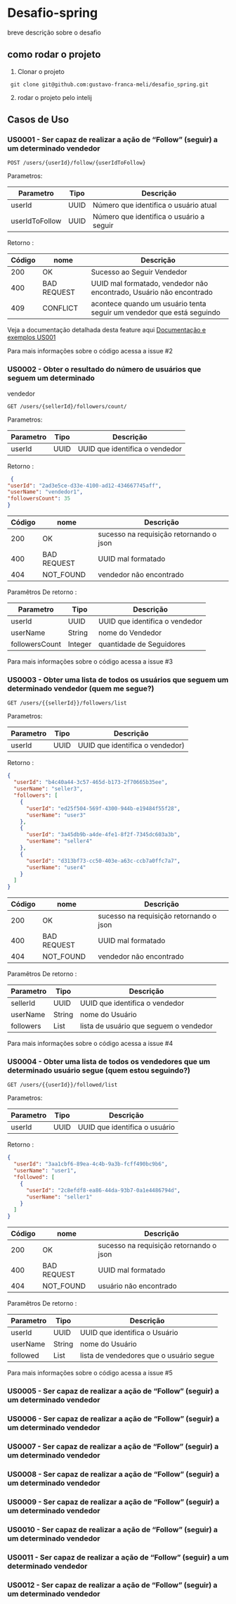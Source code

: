 # Desafio-spring

breve descrição sobre o desafio

## como rodar o projeto
1. Clonar o projeto 
```
 git clone git@github.com:gustavo-franca-meli/desafio_spring.git
```
2. rodar o projeto pelo intelij

## Casos de Uso 

### US0001 - Ser capaz de realizar a ação de “Follow” (seguir) a um determinado vendedor
```
POST /users/{userId}/follow/{userIdToFollow}
```
Parametros:

| Parametro | Tipo | Descrição |
| ----------- | ---- | --------- |
| userId | UUID | Número que identifica o usuário atual |
| userIdToFollow | UUID | Número que identifica o usuário a seguir |

Retorno :

| Código | nome | Descrição |
| ----------- | ---- | --------- |
| 200 | OK | Sucesso ao Seguir Vendedor |
| 400 | BAD REQUEST | UUID mal formatado, vendedor não encontrado, Usuário não encontrado |
| 409 | CONFLICT | acontece quando um usuário tenta seguir um vendedor que está seguindo |

Veja a documentação detalhada desta feature aqui [Documentação e exemplos US001](https://documenter.getpostman.com/view/15968976/TzY6AEv4)

Para mais informações sobre o código acessa a issue #2

### US0002 - Obter o resultado do número de usuários que seguem um determinado
vendedor

```
GET /users/{sellerId}/followers/count/
```
Parametros:

| Parametro | Tipo | Descrição |
| ----------- | ---- | --------- |
| userId | UUID | UUID que identifica o vendedor |

Retorno :

````json
 {
"userId": "2ad3e5ce-d33e-4100-ad12-434667745aff",
"userName": "vendedor1",
"followersCount": 35
}
````

| Código | nome | Descrição |
| ----------- | ---- | --------- |
| 200 | OK | sucesso na requisição retornando o  json |
| 400 | BAD REQUEST | UUID mal formatado |
| 404 | NOT_FOUND | vendedor não encontrado |

Paramêtros De retorno :

| Parametro | Tipo | Descrição |
| ----------- | ---- | --------- |
| userId | UUID | UUID que identifica o vendedor |
| userName | String | nome do Vendedor |
| followersCount | Integer | quantidade de Seguidores |

Para mais informações sobre o código acessa a issue #3
 

### US0003 - Obter uma lista de todos os usuários que seguem um determinado vendedor (quem me segue?)

```
GET /users/{{sellerId}}/followers/list
```
Parametros:

| Parametro | Tipo | Descrição |
| ----------- | ---- | --------- |
| userId | UUID | UUID que identifica o vendedor) |

Retorno :

````json
{
  "userId": "b4c40a44-3c57-465d-b173-2f70665b35ee",
  "userName": "seller3",
  "followers": [
    {
      "userId": "ed25f504-569f-4300-944b-e19484f55f28",
      "userName": "user3"
    },
    {
      "userId": "3a45db9b-a4de-4fe1-8f2f-7345dc603a3b",
      "userName": "seller4"
    },
    {
      "userId": "d313bf73-cc50-403e-a63c-ccb7a0ffc7a7",
      "userName": "user4"
    }
  ]
}
````

| Código | nome | Descrição |
| ----------- | ---- | --------- |
| 200 | OK | sucesso na requisição retornando o  json |
| 400 | BAD REQUEST | UUID mal formatado |
| 404 | NOT_FOUND | vendedor não encontrado |

Paramêtros De retorno :

| Parametro | Tipo | Descrição |
| ----------- | ---- | --------- |
| sellerId | UUID | UUID que identifica o vendedor |
| userName | String | nome do Usuário |
| followers | List<User> | lista de usuário que seguem o vendedor |


Para mais informações sobre o código acessa a issue #4

### US0004 - Obter uma lista de todos os vendedores que um determinado usuário segue (quem estou seguindo?)

```
GET /users/{{userId}}/followed/list
```
Parametros:

| Parametro | Tipo | Descrição |
| ----------- | ---- | --------- |
| userId | UUID | UUID que identifica o usuário |

Retorno :

````json
{
  "userId": "3aa1cbf6-89ea-4c4b-9a3b-fcff490bc9b6",
  "userName": "user1",
  "followed": [
    {
      "userId": "2c8efdf8-ea86-44da-93b7-0a1e4486794d",
      "userName": "seller1"
    }
  ]
}
````

| Código | nome | Descrição |
| ----------- | ---- | --------- |
| 200 | OK | sucesso na requisição retornando o  json |
| 400 | BAD REQUEST | UUID mal formatado |
| 404 | NOT_FOUND | usuário não encontrado |

Paramêtros De retorno :

| Parametro | Tipo | Descrição |
| ----------- | ---- | --------- |
| userId | UUID | UUID que identifica o Usuário |
| userName | String | nome do Usuário |
| followed | List<Seller> | lista de vendedores que o usuário segue |


Para mais informações sobre o código acessa a issue #5

### US0005 - Ser capaz de realizar a ação de “Follow” (seguir) a um determinado vendedor


### US0006 - Ser capaz de realizar a ação de “Follow” (seguir) a um determinado vendedor

### US0007 - Ser capaz de realizar a ação de “Follow” (seguir) a um determinado vendedor

### US0008 - Ser capaz de realizar a ação de “Follow” (seguir) a um determinado vendedor

### US0009 - Ser capaz de realizar a ação de “Follow” (seguir) a um determinado vendedor

### US0010 - Ser capaz de realizar a ação de “Follow” (seguir) a um determinado vendedor

### US0011 - Ser capaz de realizar a ação de “Follow” (seguir) a um determinado vendedor

### US0012 - Ser capaz de realizar a ação de “Follow” (seguir) a um determinado vendedor
